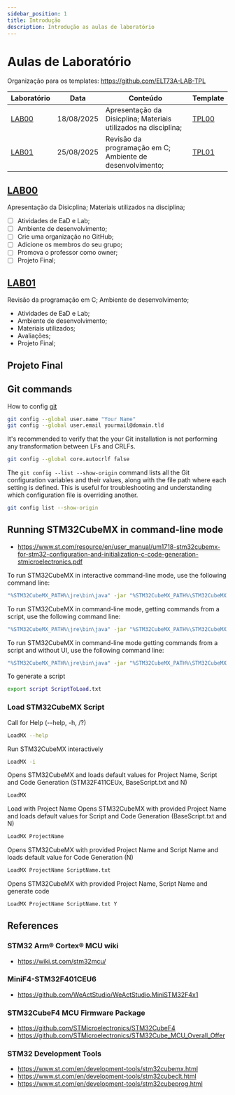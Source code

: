 ```yaml
---
sidebar_position: 1
title: Introdução
description: Introdução as aulas de laboratório
---
```


# Aulas de Laboratório

Organização para os templates: https://github.com/ELT73A-LAB-TPL

| Laboratório     | Data       | Conteúdo                                                        | Template                                         |
| --------------- | ---------- | --------------------------------------------------------------- | ------------------------------------------------ |
| [LAB00](#lab00) | 18/08/2025 | Apresentação da Disicplina; Materiais utilizados na disciplina; | [TPL00](https://github.com/ELT73A-LAB-TPL/LAB00) |
| [LAB01](#lab01) | 25/08/2025 | Revisão da programação em C; Ambiente de desenvolvimento;       | [TPL01](https://github.com/ELT73A-LAB-TPL/LAB01) |

## [LAB00](/labs/lab00)

Apresentação da Disicplina; Materiais utilizados na disciplina;

- [ ] Atividades de EaD e Lab;
- [ ] Ambiente de desenvolvimento;
- [ ] Crie uma organização no GitHub;
- [ ] Adicione os membros do seu grupo;
- [ ] Promova o professor como owner;
- [ ] Projeto Final;

## [LAB01](/labs/lab01)

Revisão da programação em C; Ambiente de desenvolvimento;

- Atividades de EaD e Lab;
- Ambiente de desenvolvimento;
- Materiais utilizados;
- Avaliações;
- Projeto Final;

## Projeto Final

## Git commands

How to config [git](https://git-scm.com/)

```bash
git config --global user.name "Your Name"
git config --global user.email yourmail@domain.tld
```

It's recommended to verify that the your Git installation is not performing any transformation between LFs and CRLFs.

```bash
git config --global core.autocrlf false
```

The `git config --list --show-origin` command lists all the Git configuration variables and their values, along with the file path where each setting is defined. This is useful for troubleshooting and understanding which configuration file is overriding another.

```bash
git config list --show-origin
```

## Running STM32CubeMX in command-line mode

- https://www.st.com/resource/en/user_manual/um1718-stm32cubemx-for-stm32-configuration-and-initialization-c-code-generation-stmicroelectronics.pdf

To run STM32CubeMX in interactive command-line mode, use the following command line:

```bash
"%STM32CubeMX_PATH%\jre\bin\java" -jar "%STM32CubeMX_PATH%\STM32CubeMX.exe" -i
```

To run STM32CubeMX in command-line mode, getting commands from a script, use the following command line:

```bash
"%STM32CubeMX_PATH%\jre\bin\java" -jar "%STM32CubeMX_PATH%\STM32CubeMX.exe" -s ScriptToLoad.txt
```

To run STM32CubeMX in command-line mode getting commands from a script and without UI, use the following command line:

```bash
"%STM32CubeMX_PATH%\jre\bin\java" -jar "%STM32CubeMX_PATH%\STM32CubeMX.exe" -q ScriptToLoad.txt
```

To generate a script

```bash
export script ScriptToLoad.txt
```

### Load STM32CubeMX Script

Call for Help (--help, -h, /?)

```bash
LoadMX --help
```

Run STM32CubeMX interactively

```bash
LoadMX -i
```

Opens STM32CubeMX and loads default values for Project Name, Script and Code Generation (STM32F411CEUx, BaseScript.txt and N)

```bash
LoadMX
```

Load with Project Name
Opens STM32CubeMX with provided Project Name and loads default values for Script and Code Generation (BaseScript.txt and N)

```bash
LoadMX ProjectName
```

Opens STM32CubeMX with provided Project Name and Script Name and loads default value for Code Generation (N)

```bash
LoadMX ProjectName ScriptName.txt
```

Opens STM32CubeMX with provided Project Name, Script Name and generate code

```bash
LoadMX ProjectName ScriptName.txt Y
```

## References

### STM32 Arm® Cortex® MCU wiki

- https://wiki.st.com/stm32mcu/

### MiniF4-STM32F401CEU6

- https://github.com/WeActStudio/WeActStudio.MiniSTM32F4x1

### STM32CubeF4 MCU Firmware Package

- https://github.com/STMicroelectronics/STM32CubeF4
- https://github.com/STMicroelectronics/STM32Cube_MCU_Overall_Offer

### STM32 Development Tools

- https://www.st.com/en/development-tools/stm32cubemx.html
- https://www.st.com/en/development-tools/stm32cubeclt.html
- https://www.st.com/en/development-tools/stm32cubeprog.html
